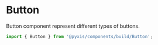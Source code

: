 # Button

Button component represent different types of buttons.

<!-- PROPS -->
  
```js
import { Button } from '@pyxis/components/build/Button';
```

<!-- STORY -->